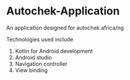 # Autochek-Application

An application designed for autochek.africa/ng

Technologies used include

1. Kotlin for Android development
2. Android studio
3. Navigation controller
4. View binding
